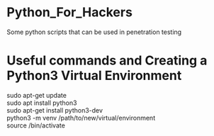 # Python_For_Hackers
Some python scripts that can be used in penetration testing

# Useful commands and Creating a Python3 Virtual Environment
sudo apt-get update \
sudo apt install python3 \
sudo apt-get install python3-dev \
python3 -m venv /path/to/new/virtual/environment \
source <venv>/bin/activate
